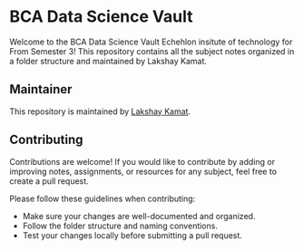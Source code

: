 # BCA Data Science Vault

Welcome to the BCA Data Science Vault Echehlon insitute of technology for From Semester 3! This repository contains all the subject notes organized in a folder structure and maintained by Lakshay Kamat.

## Maintainer

This repository is maintained by [Lakshay Kamat](https://github.com/lakshaykamat).

## Contributing

Contributions are welcome! If you would like to contribute by adding or improving notes, assignments, or resources for any subject, feel free to create a pull request.

Please follow these guidelines when contributing:
- Make sure your changes are well-documented and organized.
- Follow the folder structure and naming conventions.
- Test your changes locally before submitting a pull request.
